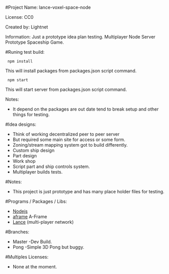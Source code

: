 
#Project Name: lance-voxel-space-node

License: CC0

Created by: Lightnet

Information: Just a prototype idea plan testing. Multiplayer Node Server Prototype Spaceship Game.

#Runing test build:

```
 npm install

```
This will install packages from packages.json script command.

```
 npm start

```
This will start server from packages.json script command.

Notes:
 * It depend on the packages are out date tend to break setup and other things for testing.


#Idea designs:
 * Think of working decentralized peer to peer server
 * But required some main site for access or some form.
 * Zoning/stream mapping system got to build differently.
 * Custom ship design
 * Part design
 * Work shop
 * Script part and ship controls system.
 * Multiplayer builds tests.

#Notes:
 * This project is just prototype and has many place holder files for testing.

#Programs / Packages / Libs:
 * [Nodejs](https://nodejs.org)
 * [aframe](https://aframe.io/) A-Frame
 * [Lance](https://github.com/lance-gg/lance)  (multi-player network)

#Branches:
  * Master -Dev Build.
  * Pong -Simple 3D Pong but buggy.


#Multiples Licenses:
 * None at the moment.